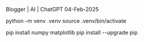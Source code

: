 Blogger | AI | ChatGPT
04-Feb-2025

python -m venv .venv
source .venv/bin/activate

pip install numpy matplotlib
pip install --upgrade pip

